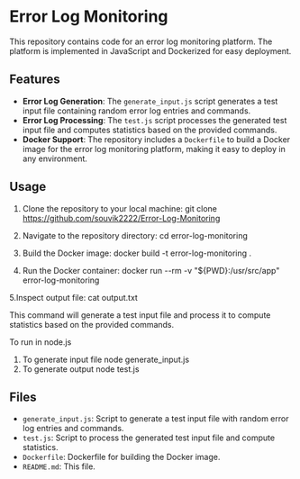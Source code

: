 # Error Log Monitoring

This repository contains code for an error log monitoring platform. The platform is implemented in JavaScript and Dockerized for easy deployment.

## Features

- **Error Log Generation**: The `generate_input.js` script generates a test input file containing random error log entries and commands.
- **Error Log Processing**: The `test.js` script processes the generated test input file and computes statistics based on the provided commands.
- **Docker Support**: The repository includes a `Dockerfile` to build a Docker image for the error log monitoring platform, making it easy to deploy in any environment.

## Usage

1. Clone the repository to your local machine:
git clone https://github.com/souvik2222/Error-Log-Monitoring

2. Navigate to the repository directory:
cd error-log-monitoring

3. Build the Docker image:
docker build -t error-log-monitoring .

4. Run the Docker container:
docker run --rm -v "${PWD}:/usr/src/app" error-log-monitoring

5.Inspect output file:
cat output.txt

This command will generate a test input file and process it to compute statistics based on the provided commands.

To run in node.js
  1. To generate input file
     node generate_input.js
  2. To generate output
     node test.js 

## Files

- `generate_input.js`: Script to generate a test input file with random error log entries and commands.
- `test.js`: Script to process the generated test input file and compute statistics.
- `Dockerfile`: Dockerfile for building the Docker image.
- `README.md`: This file.
  



